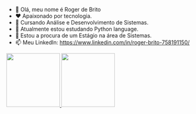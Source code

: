 - 👋 Olá, meu nome é Roger de Brito 
- ❤️ Apaixonado por tecnologia.
- 🎩 Cursando Análise e Desenvolvimento de Sistemas.
- 🌱 Atualmente estou estudando Python language.
- 💞️ Estou a procura de um Estágio na área de Sistemas.
- 📫 Meu LinkedIn: https://www.linkedin.com/in/roger-brito-758191150/


<div>
  <a href="https://github.com/rogergbrito">
  <img height="140em" src="https://github-readme-stats.vercel.app/api?username=rogergbrito&show_icons=true&theme=dark&include_all_commits=true&count_private=true%22/%3E">
  <img height="140em" src="https://github-readme-stats.vercel.app/api/top-langs/?username=rogergbrito&layout=compact&langs_count=7&theme=dark%22/%3E">
</div>
